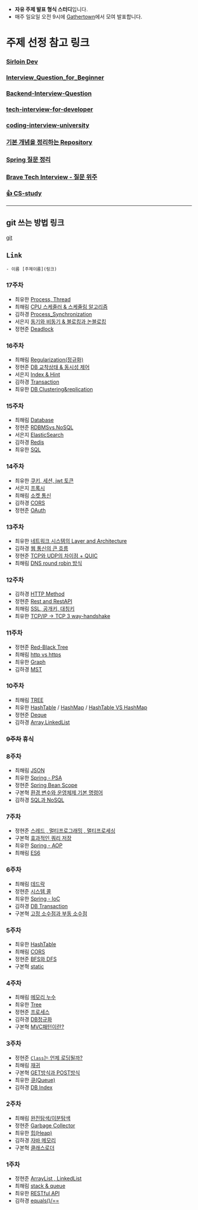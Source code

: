 - **자유 주제 발표 형식 스터디**입니다.
- 매주 일요일 오전 9시에 [Gathertown](https://app.gather.town/app/c5wtq7YODt9Kda0p/dev-study)에서 모여 발표합니다.

# 주제 선정 참고 링크

### [Sirloin Dev](https://github.com/sirloin-dev/meatplatform/blob/master/job-description/interview-questions.adoc)
### [Interview_Question_for_Beginner](https://github.com/JaeYeopHan/Interview_Question_for_Beginner)
### [Backend-Interview-Question](https://github.com/ksundong/backend-interview-question)
### [tech-interview-for-developer](https://github.com/gyoogle/tech-interview-for-developer)
### [coding-interview-university](https://github.com/jwasham/coding-interview-university)
### [기본 개념을 정리하는 Repository](https://github.com/WeareSoft/tech-interview)
### [Spring 질문 정리](https://sequoia-woolen-f12.notion.site/Spring-f3307e6f46ef4fe5a592a0c5e23e640f)
### [Brave Tech Interview - 질문 위주](https://github.com/brave-people/brave-tech-interview)
### [👍 CS-study](https://github.com/CS-studi/CS-study)

***
## **git 쓰는 방법 링크**
[git](https://livecoding.tistory.com/19)
## `Link`

```
- 이름 [주제이름](링크)
```

### 17주차

- 최유한 [Process, Thread]()
- 최해림 [CPU 스케줄러 & 스케쥴링 알고리즘]()
- 김하경 [Process_Synchronization]()
- 서은지 [동기와 비동기 & 블로킹과 논블로킹]()
- 정현준 [Deadlock]()

### 16주차

- 최해림 [Regularization(정규화)](https://seaweeed.tistory.com/58)
- 정현준 [DB 교착상태 & 동시성 제어](https://jdalma.github.io/docs/algorithmTheory/dbDeadlock/)
- 서은지 [Index & Hint](https://silverji.tistory.com/55)
- 김하경 [Transaction](https://velog.io/@hagyoung99/DBTransaction)
- 최유한 [DB Clustering&replication](https://c-yhhhhh.tistory.com/147)

### 15주차

- 최해림 [Database](https://seaweeed.tistory.com/57)
- 정현준 [RDBMSvs.NoSQL](https://jdalma.github.io/docs/algorithmTheory/RDBMSvsNoSQL/)
- 서은지 [ElasticSearch](https://silverji.tistory.com/54)
- 김하경 [Redis](https://velog.io/@hagyoung99/Redis)
- 최유한 [SQL](https://c-yhhhhh.tistory.com/146)


### 14주차
- 최유한 [쿠키, 세션, jwt 토큰](https://c-yhhhhh.tistory.com/145)
- 서은지 [프록시](https://silverji.tistory.com/52)
- 최해림 [소켓 통신](https://seaweeed.tistory.com/manage/newpost/?type=post&returnURL=%2Fmanage%2Fposts%2F)
- 김하경 [CORS](https://velog.io/@hagyoung99/CORS)
- 정현준 [OAuth](https://jdalma.github.io/docs/algorithmTheory/oauth/)

### 13주차
- 최유한 [네트워크 시스템의 Layer and Architecture](https://c-yhhhhh.tistory.com/144)
- 김하경 [웹 통신의 큰 흐름](https://velog.io/@hagyoung99/browserURLenter)
- 정현준 [TCP와 UDP의 차이점 + QUIC](https://jdalma.github.io/docs/algorithmTheory/tcp-udp/)
- 최해림 [DNS round robin 방식](https://www.notion.so/13-DNS-562c7c89316c491e93d2cb69f61a88d0)

### 12주차
- 김하경 [HTTP Method](https://velog.io/@hagyoung99/HTTP-Method)
- 정현준 [Rest and RestAPI](https://jdalma.github.io/docs/network/restfulapi/)
- 최해림 [SSL, 공개키, 대칭키](https://www.notion.so/12-SSL-21b590f3753041a395d453537cd9df34)
- 최유한 [TCP/IP → TCP 3 way-handshake](https://c-yhhhhh.tistory.com/143)

### 11주차
- 정현준 [Red-Black Tree](https://jdalma.github.io/docs/algorithmTheory/red-black-tree/)
- 최해림 [http vs https](https://perfect-arch-25e.notion.site/11-http-315b8813abc44bf6b4b56cb6d51efba5)
- 최유한 [Graph](https://c-yhhhhh.tistory.com/142)
- 김하경 [MST](https://velog.io/@hagyoung99/MinimumSpanningTree)

### 10주차
- 최해림 [TREE](https://www.notion.so/10-TREE-5a4ed4048c6144d89461dddabf759f7e)
- 최유한 [HashTable](https://c-yhhhhh.tistory.com/134) / 
[HashMap](https://c-yhhhhh.tistory.com/140) / 
[HashTable VS HashMap](https://c-yhhhhh.tistory.com/141)
- 정현준 [Deque](https://jdalma.github.io/docs/lab/arrayDeque/)
- 김하경 [Array,LinkedList](https://velog.io/@hagyoung99/JavaArray-LinkedList)

### ~~9주차~~ 휴식

### 8주차
- 최해림 [JSON](https://perfect-arch-25e.notion.site/8-JSON-1fcc5450ac24473a9f28fa93e64c2776)
- 최유한 [Spring - PSA](https://c-yhhhhh.tistory.com/139)
- 정현준 [Spring Bean Scope](https://jdalma.github.io/docs/spring-core/bean-scope/)
- 구본혁 [환경 변수와 운영체제 기본 명령어](https://bhgu.tistory.com/9)
- 김하경 [SQL과 NoSQL](https://velog.io/@hagyoung99/SQLNoSQL)

### 7주차
- 정현준 [스레드 , 멀티프로그래밍 , 멀티프로세싱](https://jdalma.github.io/docs/operating-system/Thread&Concurrency/)
- 구본혁 [효과적인 쿼리 저장](https://bhgu.tistory.com/8)
- 최유한 [Spring - AOP](https://c-yhhhhh.tistory.com/137)
- 최해림 [ES6](https://perfect-arch-25e.notion.site/7-ES6-19933de8864b40659e3f19f7e5a7d28d)

### 6주차
- 최해림 [데드락](https://perfect-arch-25e.notion.site/6-25a6732785b74555bad52de5c7c4f92f)
- 정현준 [시스템 콜](https://jdalma.github.io/docs/operating-system/OS-Structures/#-system-calls%EC%8B%9C%EC%8A%A4%ED%85%9C-%ED%98%B8%EC%B6%9C)
- 최유한 [Spring - IoC](https://c-yhhhhh.tistory.com/135)
- 김하경 [DB Transaction](https://velog.io/@hagyoung99/DB-Transaction)
- 구본혁 [고정 소수점과 부동 소수점](https://bhgu.tistory.com/7)

### 5주차
- 최유한 [HashTable](https://c-yhhhhh.tistory.com/134)
- 최해림 [CORS](https://www.notion.so/5-CORS-94e9feb15877406ea144f9e76764ba91)
- 정현준 [BFS와 DFS](https://jdalma.github.io/docs/algorithmTheory#그래프-탐색)
- 구본혁 [static](https://bhgu.tistory.com/6)

### 4주차
- 최해림 [메모리 누수](https://www.notion.so/4-951f5bc0dc6e419abc9aba1a365f63dd)
- 최유한 [Tree](https://c-yhhhhh.tistory.com/132)
- 정현준 [프로세스](https://jdalma.github.io/docs/operating-system/Processes/)
- 김하경 [DB정규화](https://velog.io/@hagyoung99/DB%EC%A0%95%EA%B7%9C%ED%99%94-9muac9xc)
- 구본혁 [MVC패턴이란?](https://bhgu.tistory.com/5)

### 3주차
- 정현준 [`Class`는 언제 로딩될까?](https://jdalma.github.io/docs/lab/classLoader/)
- 최해림 [재귀](https://www.notion.so/3-9c77c3b84412417f809c5abf44a1d08a)
- 구본혁 [GET방식과 POST방식](https://bhgu.tistory.com/4)
- 최유한 [큐(Queue)](https://c-yhhhhh.tistory.com/131)
- 김하경 [DB Index](https://velog.io/@hagyoung99/DB-Index)

### 2주차
- 최해림 [완전탐색/이분탐색](https://www.notion.so/2-66acd4655377432b90c159ed98a21469)
- 정현준 [Garbage Collector](https://jdalma.github.io/docs/java/garbageCollector/)
- 최유한 [힙(Heap)](https://c-yhhhhh.tistory.com/130)
- 김하경 [자바 메모리](https://velog.io/@hagyoung99/JavaMemory)
- 구본혁 [클래스로더](https://bhgu.tistory.com/3)

### 1주차
- 정현준 [ArrayList , LinkedList](https://jdalma.github.io/docs/lab/arrayList-linkedList/)
- 최해림 [stack & queue](https://www.notion.so/1-stack-queue-510a08575d5d4f1a945010b9875639a6)
- 최유한 [RESTful API](https://c-yhhhhh.tistory.com/127)
- 김하경 [equals()/==](https://velog.io/@hagyoung99/JAVAequals)

